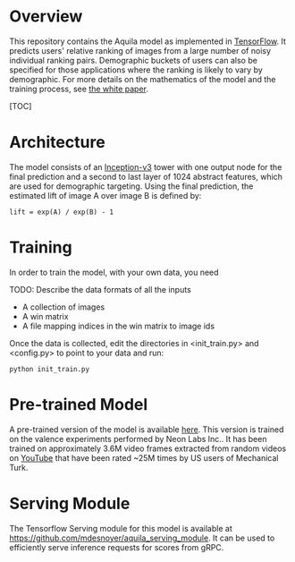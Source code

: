 # Overview

This repository contains the Aquila model as implemented in [TensorFlow](https://www.tensorflow.org/). It predicts users' relative ranking of images from a large number of noisy individual ranking pairs. Demographic buckets of users can also be specified for those applications where the ranking is likely to vary by demographic. For more details on the mathematics of the model and the training process, see [the white paper](aquila-learning-predict.pdf).

[TOC]

# Architecture

The model consists of an [Inception-v3](https://github.com/tensorflow/models/tree/master/inception) tower with one output node for the final prediction and a second to last layer of 1024 abstract features, which are used for demographic targeting. Using the final prediction, the estimated lift of image A over image B is defined by:

```
lift = exp(A) / exp(B) - 1
```

# Training

In order to train the model, with your own data, you need

TODO: Describe the data formats of all the inputs
* A collection of images
* A win matrix
* A file mapping indices in the win matrix to image ids

Once the data is collected, edit the directories in <init_train.py> and <config.py> to point to your data and run:

```shell
python init_train.py
```

# Pre-trained Model

A pre-trained version of the model is available [here](https://www.dropbox.com/s/3af8auuovksidm7/aquila_model.tar.gz?dl=0). This version is trained on the valence experiments performed by Neon Labs Inc.. It has been trained on approximately 3.6M video frames extracted from random videos on [YouTube](https://www.youtube.com) that have been rated ~25M times by US users of Mechanical Turk.

# Serving Module

The Tensorflow Serving module for this model is available at <https://github.com/mdesnoyer/aquila_serving_module>. It can be used to efficiently serve inference requests for scores from gRPC.